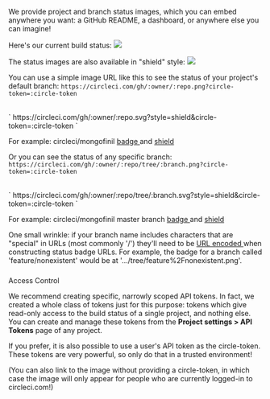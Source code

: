   We provide project and branch status images, which you can embed anywhere you want: a GitHub
  README, a dashboard, or anywhere else you can imagine!

  Here's our current build status:
  ![](https://circleci.com/gh/circleci/circle.png?circle-token=3cc80b12ab3627373c76e13735b8bc00a1259b9e)</img>

  The status images are also available in "shield" style:
  ![](https://circleci.com/gh/circleci/circle.svg?style=shield&circle-token=3cc80b12ab3627373c76e13735b8bc00a1259b9e)</img>

  You can use a simple image URL like this to see the status of your project's default branch:
  `
    https://circleci.com/gh/:owner/:repo.png?circle-token=:circle-token
  `

</br>
  `
    https://circleci.com/gh/:owner/:repo.svg?style=shield&circle-token=:circle-token
  `

  For example:
  circleci/mongofinil
  [
    badge
  ](https://circleci.com/gh/circleci/mongofinil.png?circle-token=b14acf911433d315298235b0c2fbf7b2670a92a8)
  and
  [
    shield
  ](https://circleci.com/gh/circleci/mongofinil.svg?&style=shield&circle-token=b14acf911433d315298235b0c2fbf7b2670a92a8)

  Or you can see the status of any specific branch:
  `
    https://circleci.com/gh/:owner/:repo/tree/:branch.png?circle-token=:circle-token
  `

</br>
  `
    https://circleci.com/gh/:owner/:repo/tree/:branch.svg?style=shield&circle-token=:circle-token
  `

  For example:
  circleci/mongofinil master branch
  [
    badge
  ](https://circleci.com/gh/circleci/mongofinil/tree/master.png?circle-token=b14acf911433d315298235b0c2fbf7b2670a92a8)
  and
  [
    shield
  ](https://circleci.com/gh/circleci/mongofinil/tree/master.svg?style=shield&circle-token=b14acf911433d315298235b0c2fbf7b2670a92a8)

  One small wrinkle: if your branch name includes characters that are "special" in URLs (most commonly '/') they'll need to be
  [
    URL encoded
  ](http://www.w3schools.com/tags/ref_urlencode.asp)
  when constructing status badge URLs. For example, the badge for a branch called 'feature/nonexistent' would be at '.../tree/feature%2Fnonexistent.png'.

### 
  Access Control

  We recommend creating specific, narrowly scoped API tokens. In fact, we created a whole
  class of tokens just for this purpose: tokens which give read-only access to the build
  status of a single project, and nothing else. You can create and manage these tokens from
  the **Project settings &gt; API Tokens** page of any project.

  If you prefer, it is also possible to use a user's API token as the circle-token. These
  tokens are very powerful, so only do that in a trusted environment!

  (You can also link to the image without providing a circle-token, in which case the image
  will only appear for people who are currently logged-in to circleci.com!)